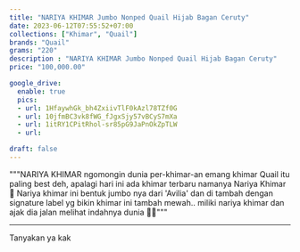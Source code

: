 ```yaml
---
title: "NARIYA KHIMAR Jumbo Nonped Quail Hijab Bagan Ceruty"
date: 2023-06-12T07:55:52+07:00
collections: ["Khimar", "Quail"]
brands: "Quail"
grams: "220"
description : "NARIYA KHIMAR Jumbo Nonped Quail Hijab Bagan Ceruty"
price: "100,000.00"

google_drive:
  enable: true
  pics:
  - url: 1HfaywhGk_bh4ZxiivTlF0kAzl78TZf0G
  - url: 10jfmBC3vk8fWG_fJgxSjy57vBCyS7mXa
  - url: 1itRY1CPitRhol-sr85pG9JaPnOkZpTLW
  - url: 

draft: false
---
```


"""NARIYA KHIMAR
ngomongin dunia per-khimar-an emang khimar Quail itu paling best deh, apalagi hari ini ada khimar terbaru namanya Nariya Khimar 🌸 Nariya khimar ini bentuk jumbo nya dari 'Avilia' dan di tambah dengan signature label yg bikin khimar ini tambah mewah.. miliki nariya khimar dan ajak dia jalan melihat indahnya dunia 🫶🏻"""

---

Tanyakan ya kak



